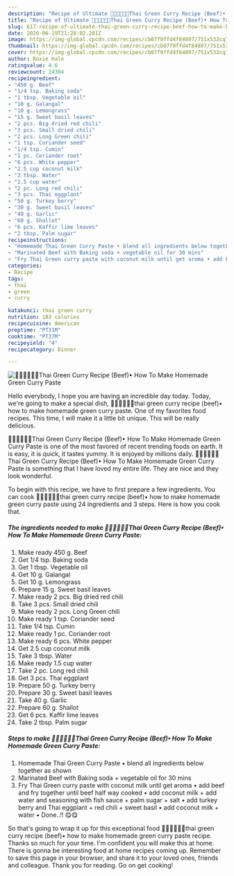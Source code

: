 ```yaml
---
description: "Recipe of Ultimate 🧑🏽‍🍳🧑🏼‍🍳Thai Green Curry Recipe (Beef)• How To Make Homemade Green Curry Paste"
title: "Recipe of Ultimate 🧑🏽‍🍳🧑🏼‍🍳Thai Green Curry Recipe (Beef)• How To Make Homemade Green Curry Paste"
slug: 617-recipe-of-ultimate-thai-green-curry-recipe-beef-how-to-make-homemade-green-curry-paste
date: 2020-06-19T21:28:02.281Z
image: https://img-global.cpcdn.com/recipes/cb07f0ffd4f84897/751x532cq70/🧑🏽🍳🧑🏼🍳thai-green-curry-recipe-beef•-how-to-make-homemade-green-curry-paste-recipe-main-photo.jpg
thumbnail: https://img-global.cpcdn.com/recipes/cb07f0ffd4f84897/751x532cq70/🧑🏽🍳🧑🏼🍳thai-green-curry-recipe-beef•-how-to-make-homemade-green-curry-paste-recipe-main-photo.jpg
cover: https://img-global.cpcdn.com/recipes/cb07f0ffd4f84897/751x532cq70/🧑🏽🍳🧑🏼🍳thai-green-curry-recipe-beef•-how-to-make-homemade-green-curry-paste-recipe-main-photo.jpg
author: Roxie Hale
ratingvalue: 4.6
reviewcount: 24304
recipeingredient:
- "450 g. Beef"
- "1/4 tsp. Baking soda"
- "1 tbsp. Vegetable oil"
- "10 g. Galangal"
- "10 g. Lemongrass"
- "15 g. Sweet basil leaves"
- "2 pcs. Big dried red chili"
- "3 pcs. Small dried chili"
- "2 pcs. Long Green chili"
- "1 tsp. Coriander seed"
- "1/4 tsp. Cumin"
- "1 pc. Coriander root"
- "6 pcs. White pepper"
- "2.5 cup coconut milk"
- "3 tbsp. Water"
- "1.5 cup water"
- "2 pc. Long red chili"
- "3 pcs. Thai eggplant"
- "50 g. Turkey berry"
- "30 g. Sweet basil leaves"
- "40 g. Garlic"
- "60 g. Shallot"
- "6 pcs. Kaffir lime leaves"
- "2 tbsp. Palm sugar"
recipeinstructions:
- "Homemade Thai Green Curry Paste • blend all ingredients below together as shown"
- "Marinated Beef with Baking soda + vegetable oil for 30 mins"
- "Fry Thai Green curry paste with coconut milk until get aroma • add beef and fry together until beef half way cooked • add coconut milk + add water and seasoning with fish sauce + palm sugar + salt • add turkey berry and Thai eggplant + red chili + sweet basil • add coconut milk + water • Done..!! 😋😋"
categories:
- Recipe
tags:
- thai
- green
- curry

katakunci: thai green curry 
nutrition: 183 calories
recipecuisine: American
preptime: "PT31M"
cooktime: "PT37M"
recipeyield: "4"
recipecategory: Dinner

---
```



![🧑🏽‍🍳🧑🏼‍🍳Thai Green Curry Recipe (Beef)• How To Make Homemade Green Curry Paste](https://img-global.cpcdn.com/recipes/cb07f0ffd4f84897/751x532cq70/🧑🏽🍳🧑🏼🍳thai-green-curry-recipe-beef•-how-to-make-homemade-green-curry-paste-recipe-main-photo.jpg)

Hello everybody, I hope you are having an incredible day today. Today, we're going to make a special dish, 🧑🏽‍🍳🧑🏼‍🍳thai green curry recipe (beef)• how to make homemade green curry paste. One of my favorites food recipes. This time, I will make it a little bit unique. This will be really delicious.

🧑🏽‍🍳🧑🏼‍🍳Thai Green Curry Recipe (Beef)• How To Make Homemade Green Curry Paste is one of the most favored of recent trending foods on earth. It is easy, it is quick, it tastes yummy. It is enjoyed by millions daily. 🧑🏽‍🍳🧑🏼‍🍳Thai Green Curry Recipe (Beef)• How To Make Homemade Green Curry Paste is something that I have loved my entire life. They are nice and they look wonderful.




To begin with this recipe, we have to first prepare a few ingredients. You can cook 🧑🏽‍🍳🧑🏼‍🍳thai green curry recipe (beef)• how to make homemade green curry paste using 24 ingredients and 3 steps. Here is how you cook that.

<!--inarticleads1-->

##### The ingredients needed to make 🧑🏽‍🍳🧑🏼‍🍳Thai Green Curry Recipe (Beef)• How To Make Homemade Green Curry Paste:

1. Make ready 450 g. Beef
1. Get 1/4 tsp. Baking soda
1. Get 1 tbsp. Vegetable oil
1. Get 10 g. Galangal
1. Get 10 g. Lemongrass
1. Prepare 15 g. Sweet basil leaves
1. Make ready 2 pcs. Big dried red chili
1. Take 3 pcs. Small dried chili
1. Make ready 2 pcs. Long Green chili
1. Make ready 1 tsp. Coriander seed
1. Take 1/4 tsp. Cumin
1. Make ready 1 pc. Coriander root
1. Make ready 6 pcs. White pepper
1. Get 2.5 cup coconut milk
1. Take 3 tbsp. Water
1. Make ready 1.5 cup water
1. Take 2 pc. Long red chili
1. Get 3 pcs. Thai eggplant
1. Prepare 50 g. Turkey berry
1. Prepare 30 g. Sweet basil leaves
1. Take 40 g. Garlic
1. Prepare 60 g. Shallot
1. Get 6 pcs. Kaffir lime leaves
1. Take 2 tbsp. Palm sugar




<!--inarticleads2-->

##### Steps to make 🧑🏽‍🍳🧑🏼‍🍳Thai Green Curry Recipe (Beef)• How To Make Homemade Green Curry Paste:

1. Homemade Thai Green Curry Paste • blend all ingredients below together as shown
1. Marinated Beef with Baking soda + vegetable oil for 30 mins
1. Fry Thai Green curry paste with coconut milk until get aroma • add beef and fry together until beef half way cooked • add coconut milk + add water and seasoning with fish sauce + palm sugar + salt • add turkey berry and Thai eggplant + red chili + sweet basil • add coconut milk + water • Done..!! 😋😋




So that's going to wrap it up for this exceptional food 🧑🏽‍🍳🧑🏼‍🍳thai green curry recipe (beef)• how to make homemade green curry paste recipe. Thanks so much for your time. I'm confident you will make this at home. There is gonna be interesting food at home recipes coming up. Remember to save this page in your browser, and share it to your loved ones, friends and colleague. Thank you for reading. Go on get cooking!
